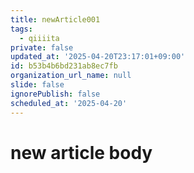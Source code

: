 ```yaml
---
title: newArticle001
tags:
  - qiiiita
private: false
updated_at: '2025-04-20T23:17:01+09:00'
id: b53b4b6bd231ab8ec7fb
organization_url_name: null
slide: false
ignorePublish: false
scheduled_at: '2025-04-20'
---
```

# new article body
